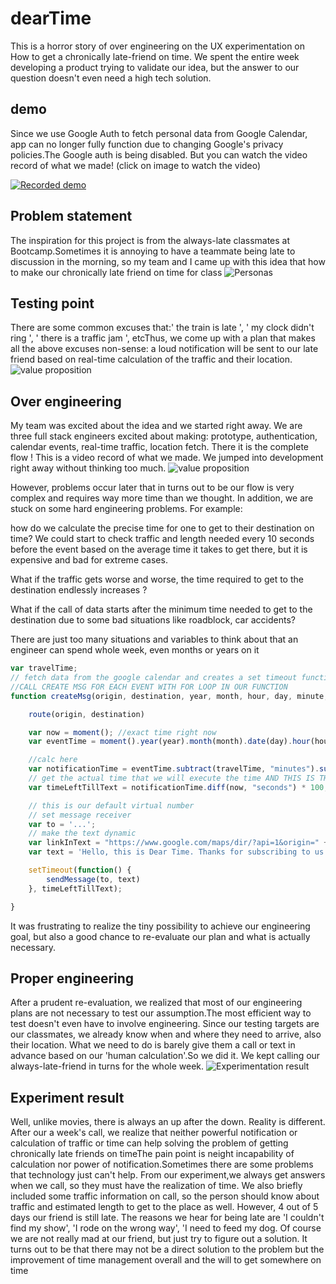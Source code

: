 # dearTime
This is a horror story of over engineering on the UX experimentation on How to get a chronically late-friend on time. We spent the entire week developing a product trying to validate our idea, but the answer to our question doesn't even need a high tech solution.

## demo
Since we use Google Auth to fetch personal data from Google Calendar, app can no longer fully function due to changing Google's privacy policies.The Google auth is being disabled. But you can watch the video record of what we made!
(click on image to watch the video)

[![Recorded demo]( https://wangx733.github.io/dearTime/images/dearTimeDisplay.jpg)](https://youtu.be/UAfmD_vbJrU)

## Problem statement
The inspiration for this project is from the always-late classmates at Bootcamp.Sometimes it is annoying to have a teammate being late to discussion in the morning, so my team and I came up with this idea that how to make our chronically late friend on time for class
![Personas](https://wangx733.github.io/dearTime/images/persona.jpg)


## Testing point
There are some common excuses that:' the train is late ', ' my clock didn't ring ', ' there is a traffic jam ', etcThus, we come up with a plan that makes all the above excuses non-sense: a loud notification will be sent to our late friend based on real-time calculation of the traffic and their location.
![value proposition](https://wangx733.github.io/dearTime/images/value.png)

## Over engineering
My team was excited about the idea and we started right away. We are three full stack engineers excited about making: prototype, authentication, calendar events, real-time traffic, location fetch. There it is the complete flow ! This is a video record of what we made. We jumped into development right away without thinking too much.
![value proposition](https://wangx733.github.io/dearTime/images/userFlow.png)

However, problems occur later that in turns out to be our flow is very complex and requires way more time than we thought. In addition, we are stuck on some hard engineering problems. For example:

how do we calculate the precise time for one to get to their destination on time? We could start to check traffic and length needed every 10 seconds before the event based on the average time it takes to get there, but it is expensive and bad for extreme cases. 

What if the traffic gets worse and worse, the time required to get to the destination endlessly increases ?

What if the call of data starts after the minimum time needed to get to the destination due to some bad situations like roadblock, car accidents? 

There are just too many situations and variables to think about that an engineer can spend whole week, even months or years on it

```javascript
var travelTime;
// fetch data from the google calendar and creates a set timeout function that has the time left till notification is sent.
//CALL CREATE MSG FOR EACH EVENT WITH FOR LOOP IN OUR FUNCTION
function createMsg(origin, destination, year, month, hour, day, minute, preferredTimeBefore, arrive) {

    route(origin, destination)

    var now = moment(); //exact time right now
    var eventTime = moment().year(year).month(month).date(day).hour(hour).minute(minute); // 6/18/2019 11:53am

    //calc here
    var notificationTime = eventTime.subtract(travelTime, "minutes").subtract(preferredTimeBefore, "minutes"); //subtracts time it takes to arrive
    // get the actual time that we will execute the time AND THIS IS THE TIME U SEND THE TEXT
    var timeLeftTillText = notificationTime.diff(now, "seconds") * 100;

    // this is our default virtual number
    // set message receiver
    var to = '...';
    // make the text dynamic
    var linkInText = "https://www.google.com/maps/dir/?api=1&origin=" + origin + "& destination=" + destination;
    var text = 'Hello, this is Dear Time. Thanks for subscribing to us. We will help you to get to your place on time. Click here to see the route: ' + linkInText;

    setTimeout(function() {
        sendMessage(to, text)
    }, timeLeftTillText);

}

```

It was frustrating to realize the tiny possibility to achieve our engineering goal, but also a good chance to re-evaluate our plan and what is actually necessary.

## Proper engineering
After a prudent re-evaluation, we realized that most of our engineering plans are not necessary to test our assumption.The most efficient way to test doesn't even have to involve engineering. Since our testing targets are our classmates, we already know when and where they need to arrive, also their location. What we need to do is barely give them a call or text in advance based on our 'human calculation'.So we did it. We kept calling our always-late-friend in turns for the whole week.
![Experimentation result](https://wangx733.github.io/dearTime/images/callSchedule.svg)

## Experiment result
Well, unlike movies, there is always an up after the down. Reality is different. After our a week's call, we realize that neither powerful notification or calculation of traffic or time can help solving the problem of getting chronically late friends on timeThe pain point is neight incapability of calculation nor power of notification.Sometimes there are some problems that technology just can't help. From our experiment,we always get answers when we call, so they must have the realization of time. We also briefly included some traffic information on call, so the person should know about traffic and estimated length to get to the place as well. However, 4 out of 5 days our friend is still late. The reasons we hear for being late are 'I couldn't find my show', 'I rode on the wrong way', 'I need to feed my dog. Of course we are not really mad at our friend, but just try to figure out a solution. It turns out to be that there may not be a direct solution to the problem but the improvement of time management overall and the will to get somewhere on time

